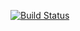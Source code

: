 [![Build Status](https://app.travis-ci.com/clarababette/fruit_basket.svg?branch=main)](https://app.travis-ci.com/clarababette/fruit_basket)
